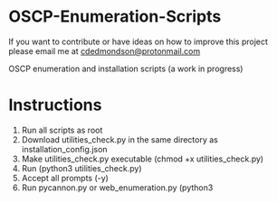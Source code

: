 # OSCP-Enumeration-Scripts

If you want to contribute or have ideas on how to improve this project 
please email me at cdedmondson@protonmail.com

OSCP enumeration and installation scripts (a work in progress)

# Instructions

1. Run all scripts as root 
2. Download utilities_check.py in the same directory as installation_config.json
3. Make utilities_check.py executable (chmod +x utilities_check.py)
4. Run (python3 utilities_check.py)
5. Accept all prompts (-y)
6. Run pycannon.py or web_enumeration.py (python3 <script>)
